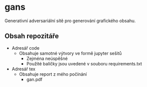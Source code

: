 # gans

Generativní adversariální sítě pro generování grafického obsahu.

## Obsah repozitáře

- Adresář code
  - Obsahuje samotné výtvory ve formě jupyter sešitů
    - Zejména neúspěšné
    - Použité balíčky jsou uvedené v souboru requirements.txt
- Adresář tex
  - Obsahuje report z mého počínání
    - gan.pdf

